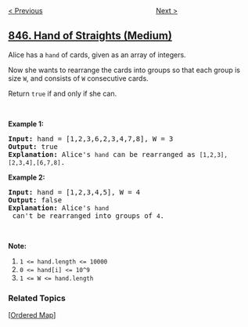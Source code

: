 <!--|This file generated by command(leetcode description); DO NOT EDIT.    |-->
<!--+----------------------------------------------------------------------+-->
<!--|@author    openset <openset.wang@gmail.com>                           |-->
<!--|@link      https://github.com/openset                                 |-->
<!--|@home      https://github.com/openset/leetcode                        |-->
<!--+----------------------------------------------------------------------+-->

[< Previous](../longest-mountain-in-array "Longest Mountain in Array")
　　　　　　　　　　　　　　　　
[Next >](../shortest-path-visiting-all-nodes "Shortest Path Visiting All Nodes")

## [846. Hand of Straights (Medium)](https://leetcode.com/problems/hand-of-straights "一手顺子")

<p>Alice has a <code>hand</code> of cards, given as an array of integers.</p>

<p>Now she wants to rearrange the cards into groups so that each group is size <code>W</code>, and consists of <code>W</code> consecutive cards.</p>

<p>Return <code>true</code> if and only if she can.</p>

<p>&nbsp;</p>

<ol>
</ol>

<p><strong>Example 1:</strong></p>

<pre>
<strong>Input: </strong>hand = [1,2,3,6,2,3,4,7,8], W = 3
<strong>Output: </strong>true
<strong>Explanation:</strong> Alice&#39;s <code>hand</code> can be rearranged as <code>[1,2,3],[2,3,4],[6,7,8]</code>.</pre>

<p><strong>Example 2:</strong></p>

<pre>
<strong>Input: </strong>hand = [1,2,3,4,5], W = 4
<strong>Output: </strong>false
<strong>Explanation:</strong> Alice&#39;s <code>hand</code> can&#39;t be rearranged into groups of <code>4</code>.</pre>

<p>&nbsp;</p>

<p><strong>Note:</strong></p>

<ol>
	<li><code>1 &lt;= hand.length &lt;= 10000</code></li>
	<li><code>0 &lt;= hand[i]&nbsp;&lt;= 10^9</code></li>
	<li><code>1 &lt;= W &lt;= hand.length</code></li>
</ol>

### Related Topics
  [[Ordered Map](../../tag/ordered-map/README.md)]
